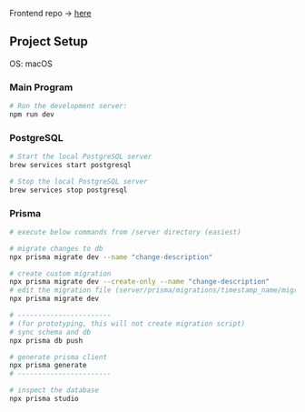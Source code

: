 Frontend repo → [here](https://github.com/Amon3141/ghibli-forum-backend)

## Project Setup
OS: macOS

### Main Program
```bash
# Run the development server:
npm run dev
```

### PostgreSQL
```bash
# Start the local PostgreSQL server
brew services start postgresql

# Stop the local PostgreSQL server
brew services stop postgresql
```

### Prisma
```bash
# execute below commands from /server directory (easiest)

# migrate changes to db
npx prisma migrate dev --name "change-description"

# create custom migration
npx prisma migrate dev --create-only --name "change-description"
# edit the migration file (server/prisma/migrations/timestamp_name/migration.sql)
npx prisma migrate dev

# -----------------------
# (for prototyping, this will not create migration script)
# sync schema and db
npx prisma db push

# generate prisma client
npx prisma generate
# -----------------------

# inspect the database
npx prisma studio
```
